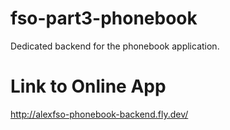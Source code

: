 # fso-part3-phonebook
Dedicated backend for the phonebook application. 

# Link to Online App
http://alexfso-phonebook-backend.fly.dev/